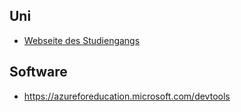 ## Uni
- [Webseite des Studiengangs](https://www.haw-hamburg.de/studium/studiengaenge-a-z/studiengaenge-detail/course/courses/show/informatik-technischer-systeme/Studierende/)

## Software
- https://azureforeducation.microsoft.com/devtools